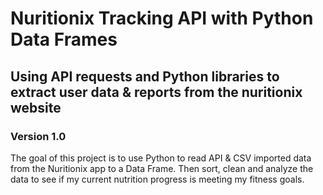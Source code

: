 # Nuritionix Tracking API with Python Data Frames
## Using API requests and Python libraries to extract user data & reports from the nuritionix website

### Version 1.0
The goal of this project is to use Python to read API & CSV imported data from the Nuritionix app to a Data Frame. Then sort, clean and analyze the data to see if my current nutrition progress is meeting my fitness goals.
